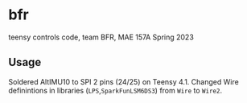 # bfr
 teensy controls code, team BFR, MAE 157A Spring 2023

## Usage
Soldered AltIMU10 to SPI 2 pins (24/25) on Teensy 4.1. Changed Wire definintions in libraries (`LPS`,`SparkFunLSM6DS3`) from `Wire` to `Wire2`.
